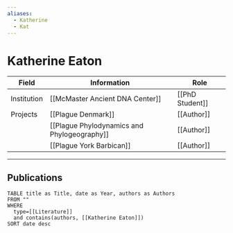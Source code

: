 ```yaml
---
aliases:
  - Katherine
  - Kat
---
```


# Katherine Eaton

| Field       | Information                     | Role            |
| ----------- | ------------------------------- | --------------- |
| Institution | [[McMaster Ancient DNA Center]] | [[PhD Student]] |
| Projects    | [[Plague Denmark]]              | [[Author]]      |
|             | [[Plague Phylodynamics and Phylogeography]]       | [[Author]]      | 
|             | [[Plague York Barbican]]        | [[Author]]      |

---

## Publications

```dataview
TABLE title as Title, date as Year, authors as Authors
FROM ""
WHERE
  type=[[Literature]]
  and contains(authors, [[Katherine Eaton]])
SORT date desc
```
